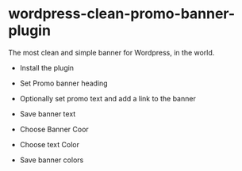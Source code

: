 # wordpress-clean-promo-banner-plugin
The most clean and simple banner for Wordpress, in the world.

- Install the plugin
- Set Promo banner heading
- Optionally set promo text and add a link to the banner
- Save banner text

- Choose Banner Coor
- Choose text Color
- Save banner colors
